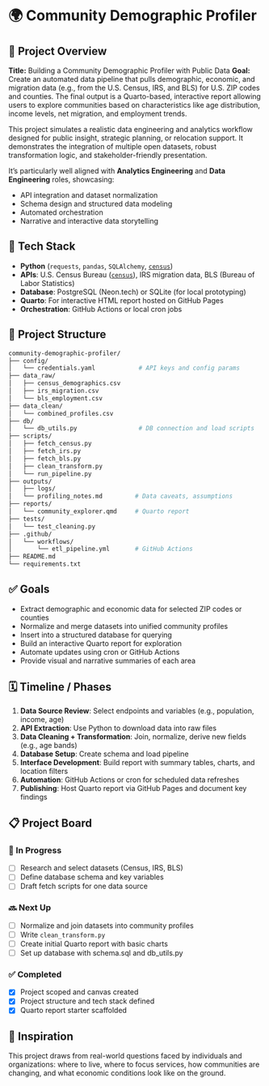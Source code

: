 # 🌍 Community Demographic Profiler

## 📌 Project Overview
**Title:** Building a Community Demographic Profiler with Public Data
**Goal:** Create an automated data pipeline that pulls demographic, economic, and migration data (e.g., from the U.S. Census, IRS, and BLS) for U.S. ZIP codes and counties. The final output is a Quarto-based, interactive report allowing users to explore communities based on characteristics like age distribution, income levels, net migration, and employment trends.

This project simulates a realistic data engineering and analytics workflow designed for public insight, strategic planning, or relocation support. It demonstrates the integration of multiple open datasets, robust transformation logic, and stakeholder-friendly presentation.

It’s particularly well aligned with **Analytics Engineering** and **Data Engineering** roles, showcasing:
- API integration and dataset normalization
- Schema design and structured data modeling
- Automated orchestration
- Narrative and interactive data storytelling

## 🧰 Tech Stack
- **Python** (`requests`, `pandas`, `SQLAlchemy`, [`census`](https://pypi.org/project/census/))
- **APIs**: U.S. Census Bureau ([`census`](https://pypi.org/project/census/)), IRS migration data, BLS (Bureau of Labor Statistics)
- **Database**: PostgreSQL (Neon.tech) or SQLite (for local prototyping)
- **Quarto**: For interactive HTML report hosted on GitHub Pages
- **Orchestration**: GitHub Actions or local cron jobs

## 📁 Project Structure
```bash
community-demographic-profiler/
├── config/
│   └── credentials.yaml            # API keys and config params
├── data_raw/
│   ├── census_demographics.csv
│   ├── irs_migration.csv
│   └── bls_employment.csv
├── data_clean/
│   └── combined_profiles.csv
├── db/
│   └── db_utils.py                 # DB connection and load scripts
├── scripts/
│   ├── fetch_census.py
│   ├── fetch_irs.py
│   ├── fetch_bls.py
│   ├── clean_transform.py
│   └── run_pipeline.py
├── outputs/
│   ├── logs/
│   └── profiling_notes.md         # Data caveats, assumptions
├── reports/
│   └── community_explorer.qmd     # Quarto report
├── tests/
│   └── test_cleaning.py
├── .github/
│   └── workflows/
│       └── etl_pipeline.yml       # GitHub Actions
├── README.md
└── requirements.txt
```

## ✅ Goals
- Extract demographic and economic data for selected ZIP codes or counties
- Normalize and merge datasets into unified community profiles
- Insert into a structured database for querying
- Build an interactive Quarto report for exploration
- Automate updates using cron or GitHub Actions
- Provide visual and narrative summaries of each area

## 🗓️ Timeline / Phases
1. **Data Source Review**: Select endpoints and variables (e.g., population, income, age)
2. **API Extraction**: Use Python to download data into raw files
3. **Data Cleaning + Transformation**: Join, normalize, derive new fields (e.g., age bands)
4. **Database Setup**: Create schema and load pipeline
5. **Interface Development**: Build report with summary tables, charts, and location filters
6. **Automation**: GitHub Actions or cron for scheduled data refreshes
7. **Publishing**: Host Quarto report via GitHub Pages and document key findings

## 📋 Project Board

### 🔨 In Progress
- [ ] Research and select datasets (Census, IRS, BLS)
- [ ] Define database schema and key variables
- [ ] Draft fetch scripts for one data source

### 🔜 Next Up
- [ ] Normalize and join datasets into community profiles
- [ ] Write `clean_transform.py`
- [ ] Create initial Quarto report with basic charts
- [ ] Set up database with schema.sql and db_utils.py

### ✅ Completed
- [x] Project scoped and canvas created
- [x] Project structure and tech stack defined
- [x] Quarto report starter scaffolded

## 🔗 Inspiration
This project draws from real-world questions faced by individuals and organizations: where to live, where to focus services, how communities are changing, and what economic conditions look like on the ground.
